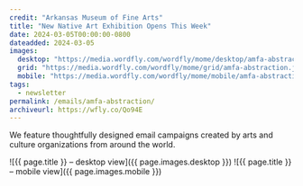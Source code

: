 ```yaml
---
credit: "Arkansas Museum of Fine Arts"
title: "New Native Art Exhibition Opens This Week"
date: 2024-03-05T00:00:00-0800
dateadded: 2024-03-05
images:
  desktop: "https://media.wordfly.com/wordfly/mome/desktop/amfa-abstraction.jpg"
  grid: "https://media.wordfly.com/wordfly/mome/grid/amfa-abstraction.jpg"
  mobile: "https://media.wordfly.com/wordfly/mome/mobile/amfa-abstraction.jpg"
tags:
  - newsletter
permalink: /emails/amfa-abstraction/
archiveurl: https://wfly.co/Qo94E
---
```

We feature thoughtfully designed email campaigns created by arts and culture organizations from around the world.

![{{ page.title }} – desktop view]({{ page.images.desktop }})
![{{ page.title }} – mobile view]({{ page.images.mobile }})
